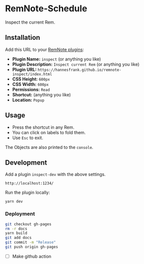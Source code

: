# RemNote-Schedule

Inspect the current Rem.

## Installation

Add this URL to your [RemNote plugins](https://www.remnote.io/plugins):

- **Plugin Name:** `inspect` (or anything you like)
- **Plugin Description:** `Inspect current Rem` (or anything you like)
- **Plugin URL:** `https://hannesfrank.github.io/remnote-inspect/index.html`
- **CSS Height:** `600px`
- **CSS Width:** `600px`
- **Permissions:** `Read`
- **Shortcut:** (anything you like)
- **Location:** `Popup`

## Usage

- Press the shortcut in any Rem.
- You can click on labels to fold them.
- Use `Esc` to exit.

The Objects are also printed to the `console`.

## Development

Add a plugin `inspect-dev` with the above settings.

```
http://localhost:1234/
```

Run the plugin locally:

```
yarn dev
```

### Deployment

```sh
git checkout gh-pages
rm -r docs
yarn build
git add docs
git commit -m "Release"
git push origin gh-pages
```

- [ ] Make github action
